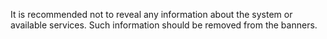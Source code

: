 It is recommended not to reveal any information about the system or available services.
Such information should be removed from the banners.
